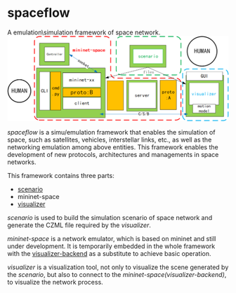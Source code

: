 # spaceflow
A emulation\simulation framework of space network.
![](./fig/framework.png)


*spaceflow* is a simu/emulation framework that enables the simulation of space, such as satellites, vehicles, interstellar links, etc., as well as the networking emulation among above entities. This framework enables the development of new protocols, architectures and managements in space networks.




This framework contains three parts:
- [scenario](https://github.com/xdr940/scenario)
- mininet-space 
- [visualizer](https://github.com/xdr940/visualizer)

*scenario* is used to build the simulation scenario of space network and generate the CZML file required by the *visualizer*.

*mininet-space*  is a network emulator, which is based on mininet and still under development. It is temporarily embedded in the whole framework with the [visualizer-backend](https://github.com/xdr940/visualizer-backend) as a substitute to achieve basic operation.

*visualizer* is a visualization tool, not only to visualize the scene generated by the *scenario*, but also to connect to the *mininet-space(visualizer-backend)*, to visualize the network process.
